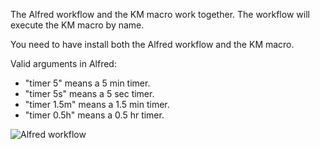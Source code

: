 The Alfred workflow and the KM macro work together. The workflow will execute the KM macro by name.

You need to have install both the Alfred workflow and the KM macro.

Valid arguments in Alfred:  
- "timer 5" means a 5 min timer.
- "timer 5s" means a 5 sec timer.
- "timer 1.5m" means a 1.5 min timer.
- "timer 0.5h" means a 0.5 hr timer.

![Alfred workflow](https://i.imgur.com/LxN2qau.png)
